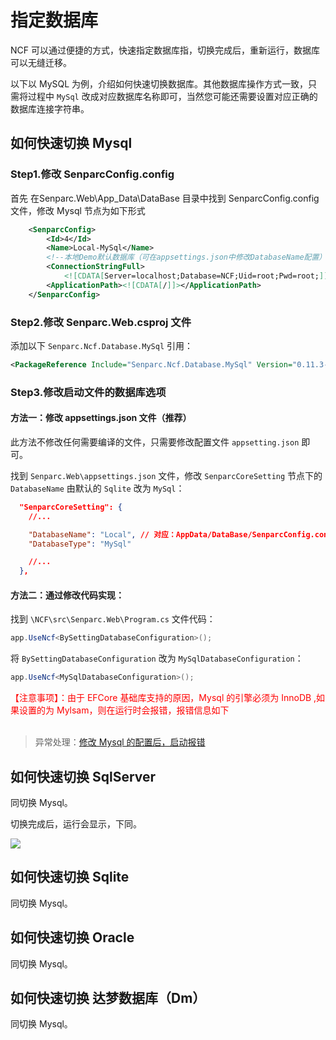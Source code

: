 # 指定数据库

NCF 可以通过便捷的方式，快速指定数据库指，切换完成后，重新运行，数据库可以无缝迁移。

以下以 MySQL 为例，介绍如何快速切换数据库。其他数据库操作方式一致，只需将过程中 `MySql` 改成对应数据库名称即可，当然您可能还需要设置对应正确的数据库连接字符串。

## 如何快速切换 Mysql

### Step1.修改 SenparcConfig.config

首先 在Senparc.Web\App_Data\DataBase 目录中找到 SenparcConfig.config 文件，修改 Mysql 节点为如下形式

```xml
	<SenparcConfig>
		<Id>4</Id>
		<Name>Local-MySql</Name>
		<!--本地Demo默认数据库（可在appsettings.json中修改DatabaseName配置）-->
		<ConnectionStringFull>
			<![CDATA[Server=localhost;Database=NCF;Uid=root;Pwd=root;]]></ConnectionStringFull>
		<ApplicationPath><![CDATA[/]]></ApplicationPath>
	</SenparcConfig>
```

### Step2.修改 Senparc.Web.csproj 文件

添加以下 `Senparc.Ncf.Database.MySql` 引用：

```xml
<PackageReference Include="Senparc.Ncf.Database.MySql" Version="0.11.3-beta7" />
```

### Step3.修改启动文件的数据库选项

#### 方法一：修改 appsettings.json 文件（推荐）

此方法不修改任何需要编译的文件，只需要修改配置文件 `appsetting.json` 即可。

找到 `Senparc.Web\appsettings.json` 文件，修改 `SenparcCoreSetting` 节点下的 `DatabaseName` 由默认的 `Sqlite` 改为 `MySql`：

```json
  "SenparcCoreSetting": {
	//...

    "DatabaseName": "Local", // 对应：AppData/DataBase/SenparcConfig.config 中，所需要使用的数据库连接的 <SenparcConfig> 节点的 Name 前缀
    "DatabaseType": "MySql"

	//...
  },
```

#### 方法二：通过修改代码实现：

找到 `\NCF\src\Senparc.Web\Program.cs` 文件代码：

```csharp
app.UseNcf<BySettingDatabaseConfiguration>();
```

将 `BySettingDatabaseConfiguration` 改为 `MySqlDatabaseConfiguration`：

```csharp
app.UseNcf<MySqlDatabaseConfiguration>();
```

<div style="color:red">【注意事项】：由于 EFCore 基础库支持的原因，Mysql 的引擎必须为 InnoDB ,如果设置的为 Mylsam，则在运行时会报错，报错信息如下</div><br/>

> 异常处理：[修改 Mysql 的配置后，启动报错](/start/qa/common_problem.html)

## 如何快速切换 SqlServer

同切换 Mysql。

切换完成后，运行会显示，下同。

<img src="./images/switch-sqlserver1.png" />

## 如何快速切换 Sqlite

同切换 Mysql。

## 如何快速切换 Oracle

同切换 Mysql。

## 如何快速切换 达梦数据库（Dm）

同切换 Mysql。
